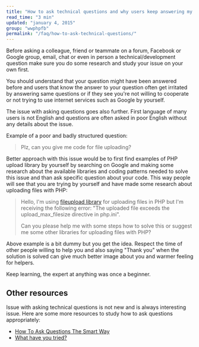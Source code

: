 ```yaml
---
title: "How to ask technical questions and why users keep answering my questions with 'Google it'?"
read_time: "3 min"
updated: "january 4, 2015"
group: "wwphpfb"
permalink: "/faq/how-to-ask-technical-questions/"
---
```


Before asking a colleague, friend or teammate on a forum, Facebook or Google group, email, chat or even in person
a technical/development question make sure you do some research and study your issue on your own first.

You should understand that your question might have been answered before and users that know the answer to your question
often get irritated by answering same questions or if they see you're not willing to cooperate or not trying to use internet
services such as Google by yourself.

The issue with asking questions goes also further. First language of many users is not English and questions are often asked
in poor English without any details about the issue.

Example of a poor and badly structured question:

> Plz, can you give me code for file uploading?

Better approach with this issue would be to first find examples of PHP upload library by yourself by searching on Google and making
some research about the available libraries and coding patterns needed to solve this issue and than ask specific question about
your code. This way people will see that you are trying by yourself and have made some research about uploading files with PHP:

> Hello, I'm using [fileupload library][file-upload] for uploading files in PHP but I'm receiving the following error:
> "The uploaded file exceeds the upload_max_filesize directive in php.ini".
>
> Can you please help me with some steps how to solve this or suggest me some other libraries for uploading files with PHP?

Above example is a bit dummy but you get the idea. Respect the time of other people willing to help you and also saying "Thank you"
when the solution is solved can give much better image about you and warmer feeling for helpers.

Keep learning, the expert at anything was once a beginner.

## Other resources

Issue with asking technical questions is not new and is always interesting issue. Here are some more resources to study how
to ask questions appropriately:

* [How To Ask Questions The Smart Way](http://catb.org/~esr/faqs/smart-questions.html)
* [What have you tried?](http://mattgemmell.com/what-have-you-tried/)

[file-upload]: https://github.com/Gargron/fileupload

